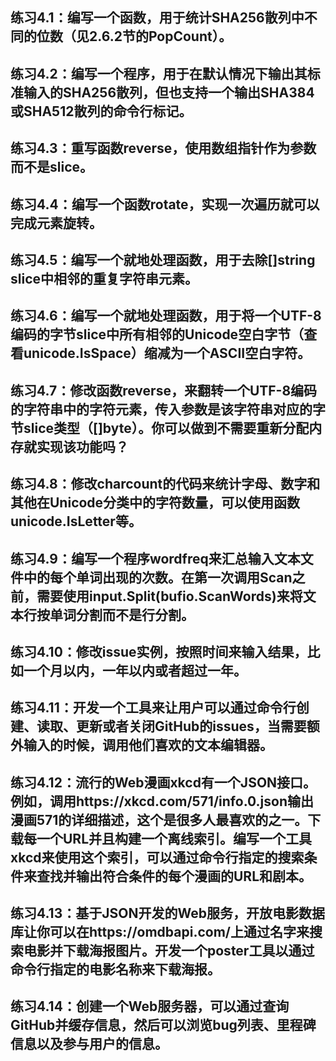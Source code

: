 ## 练习4.1：编写一个函数，用于统计SHA256散列中不同的位数（见2.6.2节的PopCount）。

## 练习4.2：编写一个程序，用于在默认情况下输出其标准输入的SHA256散列，但也支持一个输出SHA384或SHA512散列的命令行标记。

## 练习4.3：重写函数reverse，使用数组指针作为参数而不是slice。

## 练习4.4：编写一个函数rotate，实现一次遍历就可以完成元素旋转。

## 练习4.5：编写一个就地处理函数，用于去除[]string slice中相邻的重复字符串元素。

## 练习4.6：编写一个就地处理函数，用于将一个UTF-8编码的字节slice中所有相邻的Unicode空白字节（查看unicode.IsSpace）缩减为一个ASCII空白字符。

## 练习4.7：修改函数reverse，来翻转一个UTF-8编码的字符串中的字符元素，传入参数是该字符串对应的字节slice类型（[]byte）。你可以做到不需要重新分配内存就实现该功能吗？

## 练习4.8：修改charcount的代码来统计字母、数字和其他在Unicode分类中的字符数量，可以使用函数unicode.IsLetter等。

## 练习4.9：编写一个程序wordfreq来汇总输入文本文件中的每个单词出现的次数。在第一次调用Scan之前，需要使用input.Split(bufio.ScanWords)来将文本行按单词分割而不是行分割。

## 练习4.10：修改issue实例，按照时间来输入结果，比如一个月以内，一年以内或者超过一年。

## 练习4.11：开发一个工具来让用户可以通过命令行创建、读取、更新或者关闭GitHub的issues，当需要额外输入的时候，调用他们喜欢的文本编辑器。

## 练习4.12：流行的Web漫画xkcd有一个JSON接口。例如，调用https://xkcd.com/571/info.0.json输出漫画571的详细描述，这个是很多人最喜欢的之一。下载每一个URL并且构建一个离线索引。编写一个工具xkcd来使用这个索引，可以通过命令行指定的搜索条件来查找并输出符合条件的每个漫画的URL和剧本。

## 练习4.13：基于JSON开发的Web服务，开放电影数据库让你可以在https://omdbapi.com/上通过名字来搜索电影并下载海报图片。开发一个poster工具以通过命令行指定的电影名称来下载海报。

## 练习4.14：创建一个Web服务器，可以通过查询GitHub并缓存信息，然后可以浏览bug列表、里程碑信息以及参与用户的信息。
